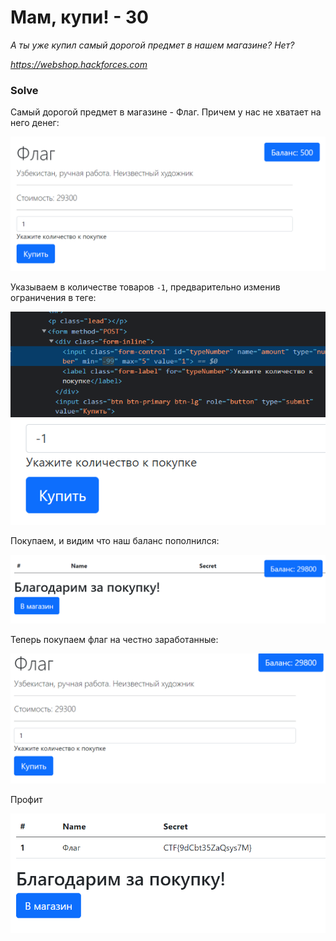 # Мам, купи! - 30
_А ты уже купил самый дорогой предмет в нашем магазине? Нет?_

_https://webshop.hackforces.com_

### Solve
Самый дорогой предмет в магазине - Флаг. Причем у нас не хватает на него денег:

![img.png](img.png)

Указываем в количестве товаров `-1`, предварительно изменив ограничения в теге:

![img_1.png](img_1.png)
![img_2.png](img_2.png)

Покупаем, и видим что наш баланс пополнился:

![img_3.png](img_3.png)

Теперь покупаем флаг на честно заработанные:

![img_4.png](img_4.png)

Профит

![img_5.png](img_5.png)